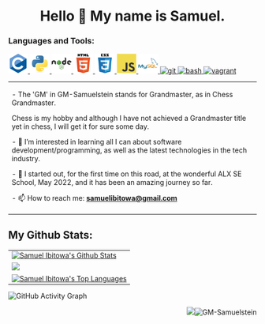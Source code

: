 <h1 align="center">Hello 👋 My name is Samuel.</h1>

<!--<img align= "right" alt="Coding" width="375" src="https://cdn.dribbble.com/users/1162077/screenshots/3848914/media/320984a9ca58b3c73274c9259ecf6de8.gif">-->

<table>
  <tr>
    <td>
      <p>- The 'GM' in GM-Samuelstein stands for Grandmaster, as in Chess Grandmaster.</p>
      <p>Chess is my hobby and although I have not achieved a Grandmaster title yet in chess, I will get it for sure some day.</p>
      <p>- 👀 I’m interested in learning all I can about software development/programming, as well as the latest technologies in the tech industry.</p>
      <p>- 🌱 I started out, for the first time on this road, at the wonderful ALX SE School, May 2022, and it has been an amazing journey so far.</p>
      <p>- 📫 How to reach me: <b><a href=mailto:samuelibitowa@gmail.com alt=email>samuelibitowa@gmail.com</a></b></p>
    </td>
  <!--
    <td>
      <h3 align="left">Connect with me:</h3>
      <p align="left">
      <a href="https://linkedin.com/in/ayomide-suara" target="blank"><img align="center" src="https://raw.githubusercontent.com/rahuldkjain/github-profile-readme-generator/master/src/images/icons/Social/linked-in-alt.svg" alt="ayomide-suara" height="30" width="40" /></a>
      <a href="https://twitter.com/aysuarex" target="blank"><img align="center" src="https://raw.githubusercontent.com/rahuldkjain/github-profile-readme-generator/master/src/images/icons/Social/twitter.svg" alt="aysuarex" height="30" width="40" /></a>
      <a href="https://fb.com/aysuarex" target="blank"><img align="center" src="https://raw.githubusercontent.com/rahuldkjain/github-profile-readme-generator/master/src/images/icons/Social/facebook.svg" alt="aysuarex" height="30" width="40" /></a>
      <a href="https://instagram.com/aysuarex" target="blank"><img align="center" src="https://raw.githubusercontent.com/rahuldkjain/github-profile-readme-generator/master/src/images/icons/Social/instagram.svg" alt="aysuarex" height="30" width="40" /></a>
      </p>
-->
      <h3 align="left">Languages and Tools:</h3>
      <p align="left"> 
      <a href="https://www.cprogramming.com/" target="_blank" rel="noreferrer"> <img src="https://raw.githubusercontent.com/devicons/devicon/master/icons/c/c-original.svg" alt="c" width="40" height="40"/> </a>
      <a href="https://www.python.org" target="_blank" rel="noreferrer"> <img src="https://raw.githubusercontent.com/devicons/devicon/master/icons/python/python-original.svg" alt="python" width="40" height="40"/> </a> 
      <a href="https://nodejs.org" target="_blank" rel="noreferrer"> <img src="https://raw.githubusercontent.com/devicons/devicon/master/icons/nodejs/nodejs-original-wordmark.svg" alt="nodejs" width="40" height="40"/> </a> 
      <a href="https://www.w3.org/html/" target="_blank" rel="noreferrer"> <img src="https://raw.githubusercontent.com/devicons/devicon/master/icons/html5/html5-original-wordmark.svg" alt="html5" width="40" height="40"/> </a> 
      <a href="https://www.w3schools.com/css/" target="_blank" rel="noreferrer"> <img src="https://raw.githubusercontent.com/devicons/devicon/master/icons/css3/css3-original-wordmark.svg" alt="css3" width="40" height="40"/> </a> 
      <a href="https://developer.mozilla.org/en-US/docs/Web/JavaScript" target="_blank" rel="noreferrer"> <img src="https://raw.githubusercontent.com/devicons/devicon/master/icons/javascript/javascript-original.svg" alt="javascript" width="40" height="40"/> </a> 
      <a href="https://www.mysql.com/" target="_blank" rel="noreferrer"> <img src="https://raw.githubusercontent.com/devicons/devicon/master/icons/mysql/mysql-original-wordmark.svg" alt="mysql" width="40" height="40"/> </a> 
      <a href="https://git-scm.com/" target="_blank" rel="noreferrer"> <img src="https://www.vectorlogo.zone/logos/git-scm/git-scm-icon.svg" alt="git" width="40" height="40"/> </a>
      <a href="https://www.gnu.org/software/bash/" target="_blank" rel="noreferrer"> <img src="https://www.vectorlogo.zone/logos/gnu_bash/gnu_bash-icon.svg" alt="bash" width="40" height="40"/> </a>  
      <a href="https://www.vagrantup.com/" target="_blank" rel="noreferrer"> <img src="https://www.vectorlogo.zone/logos/vagrantup/vagrantup-icon.svg" alt="vagrant" width="40" height="40"/> </a> 
      </p>    
    </td>

  </tr>
</table>

## My Github Stats:

<table>
  <tr>
    <td>
       <a href="https://github.com/GM-Samuelstein"><img alt="Samuel Ibitowa's Github Stats" src="https://github-readme-stats.vercel.app/api?username=GM-Samuelstein&show_icons=true&count_private=true&theme=react&hide_border=true&bg_color=1d2a3a" /></a>
    </td>
  </tr>
  <tr>
    <td>
       <a href="https://github.com/GM-Samuelstein"><img src="https://github-readme-streak-stats.herokuapp.com/?user=GM-Samuelstein&stroke=ffffff&background=1d2a3a&ring=5BCDEC&fire=5BCDEC&currStreakNum=ffffff&currStreakLabel=5BCDEC&sideNums=ffffff&sideLabels=ffffff&dates=ffffff&hide_border=true" /></a>
    </td>
  </tr>
  <tr>
    <td>
      <a href="https://github.com/GM-Samuelstein"><img alt="Samuel Ibitowa's Top Languages" src="https://github-readme-stats.vercel.app/api/top-langs/?username=GM-Samuelstein&langs_count=6&count_private=true&layout=compact&theme=react&hide_border=true&bg_color=1d2a3a"/></a>
    </td>
  </tr>
</table>

![GitHub Activity Graph](https://activity-graph.herokuapp.com/graph?username=GM-Samuelstein&bg_color=1d2a3a&color=5BCDEC&line=5BCDEC&point=FFFFFF&hide_border=true)

<p align="right"> <img src="https://media.giphy.com/media/WUlplcMpOCEmTGBtBW/giphy.gif" width="30"><img src="https://komarev.com/ghpvc/?username=GM-Samuelstein&label=Profile%20views&color=0e75b6&style=flat" alt="GM-Samuelstein" /> </p>


<!--
<p><img align="left" src="https://github-readme-stats.vercel.app/api/top-langs?username=GM-Samuelstein&show_icons=true&locale=en&layout=compact" alt="GM-Samuelstein" /></p>
<p>&nbsp;<img align="center" src="https://github-readme-stats.vercel.app/api?username=GM-Samuelstein&show_icons=true&locale=en" alt="GM-Samuelstein" /></p>
<p><img align="center" src="https://github-readme-streak-stats.herokuapp.com/?user=GM-Samuelstein&" alt="GM-Samuelstein" /></p>
-->

<!--<p align="left"> <a href="https://github.com/ryo-ma/github-profile-trophy"><img src="https://github-profile-trophy.vercel.app/?username=GM-Samuelstein" alt="GM-Samuelstein" /></a> </p>-->

<!---
GM-Samuelstein/GM-Samuelstein is a ✨ special ✨ repository because its `README.md` (this file) appears on your GitHub profile.
You can click the Preview link to take a look at your changes.
--->

